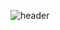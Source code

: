 ![header](https://capsule-render.vercel.app/api?type=waving&color=auto&height=300&section=header&text=xeoxxn_GitHub%20&fontSize=90&animation=fadeIn&fontAlignY=38&desc=Decorate%20GitHub%20Profile%20or%20any%20Repo%20like%20me!&descAlignY=51&descAlign=62)
